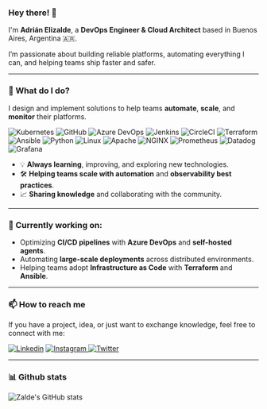 ### Hey there! 👋

I'm **Adrián Elizalde**, a **DevOps Engineer & Cloud Architect** based in Buenos Aires, Argentina 🇦🇷.

I’m passionate about building reliable platforms, automating everything I can, and helping teams ship faster and safer.

---

### 🚀 What do I do?
I design and implement solutions to help teams **automate**, **scale**, and **monitor** their platforms.

<p>
  <img alt="Kubernetes" src="https://img.shields.io/badge/Kubernetes-326CE5?logo=Kubernetes&logoColor=white&style=for-the-badge" />
  <img alt="GitHub" src="https://img.shields.io/badge/GitHub-181717?logo=Github&logoColor=white&style=for-the-badge" />
  <img alt="Azure DevOps" src="https://img.shields.io/badge/Azure DevOps-0078D7?logo=azuredevops&logoColor=white&style=for-the-badge" />
  <img alt="Jenkins" src="https://img.shields.io/badge/Jenkins-D24939?logo=Jenkins&logoColor=white&style=for-the-badge" />
  <img alt="CircleCI" src="https://img.shields.io/badge/CircleCI-343434?logo=CircleCI&logoColor=white&style=for-the-badge" />
  <img alt="Terraform" src="https://img.shields.io/badge/Terraform-7B42BC?logo=terraform&logoColor=white&style=for-the-badge" />
  <img alt="Ansible" src="https://img.shields.io/badge/Ansible-EE0000?logo=Ansible&logoColor=white&style=for-the-badge" />
  <img alt="Python" src="https://img.shields.io/badge/Python-3776AB?logo=Python&logoColor=white&style=for-the-badge" />
  <img alt="Linux" src="https://img.shields.io/badge/Linux-FCC624?logo=Linux&logoColor=white&style=for-the-badge" />
  <img alt="Apache" src="https://img.shields.io/badge/Apache-D22128?logo=apache&logoColor=white&style=for-the-badge" />
  <img alt="NGINX" src="https://img.shields.io/badge/NGINX-009639?logo=nginx&logoColor=white&style=for-the-badge" />
  <img alt="Prometheus" src="https://img.shields.io/badge/Prometheus-E6522C?logo=Prometheus&logoColor=white&style=for-the-badge"/>
  <img alt="Datadog" src="https://img.shields.io/badge/Datadog-632CA6?logo=Datadog&logoColor=white&style=for-the-badge"/>
  <img alt="Grafana" src="https://img.shields.io/badge/Grafana-F46800?logo=Grafana&logoColor=white&style=for-the-badge"/>
</p>

- 💡 **Always learning**, improving, and exploring new technologies.
- 🛠️ **Helping teams scale with automation** and **observability best practices**.
- 📈 **Sharing knowledge** and collaborating with the community.

---

### 🔭 Currently working on:
- Optimizing **CI/CD pipelines** with **Azure DevOps** and **self-hosted agents**.
- Automating **large-scale deployments** across distributed environments.
- Helping teams adopt **Infrastructure as Code** with **Terraform** and **Ansible**.

---

### 📫 How to reach me
If you have a project, idea, or just want to exchange knowledge, feel free to connect with me:

<p>
  <a href="https://www.linkedin.com/in/adrielizalde/"><img alt="Linkedin" src="https://img.shields.io/badge/linkedin-0077B5?logo=linkedin&logoColor=white&style=for-the-badge" /></a>
  <a href="https://www.instagram.com/adrian.zalde/">
    <img alt="Instagram" src="https://img.shields.io/badge/Instagram-E4405F?logo=instagram&logoColor=white&style=for-the-badge" />
  </a>
  <a href="https://twitter.com/JustZalde">
    <img alt="Twitter" src="https://img.shields.io/badge/Twitter-1DA1F2?logo=twitter&logoColor=white&style=for-the-badge" />
  </a>
</p>

---

### 📊 Github stats

![Zalde's GitHub stats](https://github-readme-stats.vercel.app/api?username=zalde&count_private=true&show_icons=true&theme=tokyonight)